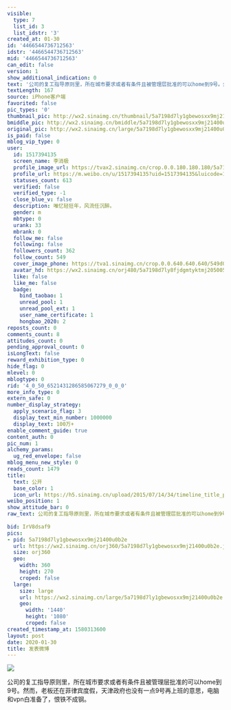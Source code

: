 ```yaml
---
visible:
  type: 7
  list_id: 3
  list_idstr: '3'
created_at: 01-30
id: '4466544736712563'
idstr: '4466544736712563'
mid: '4466544736712563'
can_edit: false
version: 1
show_additional_indication: 0
text: '公司的复工指导原则里，所在城市要求或者有条件且被管理层批准的可以home到9号。然而，老板还在菲律宾度假，天津政府也没有一点9号再上班的意思，电脑和vpn白准备了，恨铁不成钢。 '
textLength: 167
source: iPhone客户端
favorited: false
pic_types: '0'
thumbnail_pic: http://wx2.sinaimg.cn/thumbnail/5a7198d7ly1gbewosxx9mj21400u0b2e.jpg
bmiddle_pic: http://wx2.sinaimg.cn/bmiddle/5a7198d7ly1gbewosxx9mj21400u0b2e.jpg
original_pic: http://wx2.sinaimg.cn/large/5a7198d7ly1gbewosxx9mj21400u0b2e.jpg
is_paid: false
mblog_vip_type: 0
user:
  id: 1517394135
  screen_name: 李消极
  profile_image_url: https://tvax2.sinaimg.cn/crop.0.0.180.180.180/5a7198d7ly8fjdgmtyktmj20500500so.jpg?KID=imgbed,tva&Expires=1606399196&ssig=EpTZqlt10x
  profile_url: https://m.weibo.cn/u/1517394135?uid=1517394135&luicode=10000011&lfid=2304131517394135_-_WEIBO_SECOND_PROFILE_WEIBO
  statuses_count: 613
  verified: false
  verified_type: -1
  close_blue_v: false
  description: 唯忆轻狂年，风流任沉醉。
  gender: m
  mbtype: 0
  urank: 33
  mbrank: 0
  follow_me: false
  following: false
  followers_count: 362
  follow_count: 549
  cover_image_phone: https://tva1.sinaimg.cn/crop.0.0.640.640.640/549d0121tw1egm1kjly3jj20hs0hsq4f.jpg
  avatar_hd: https://wx2.sinaimg.cn/orj480/5a7198d7ly8fjdgmtyktmj20500500so.jpg
  like: false
  like_me: false
  badge:
    bind_taobao: 1
    unread_pool: 1
    unread_pool_ext: 1
    user_name_certificate: 1
    hongbao_2020: 2
reposts_count: 0
comments_count: 8
attitudes_count: 0
pending_approval_count: 0
isLongText: false
reward_exhibition_type: 0
hide_flag: 0
mlevel: 0
mblogtype: 0
rid: '4_0_50_6521431286585067279_0_0_0'
more_info_type: 0
extern_safe: 0
number_display_strategy:
  apply_scenario_flag: 3
  display_text_min_number: 1000000
  display_text: 100万+
enable_comment_guide: true
content_auth: 0
pic_num: 1
alchemy_params:
  ug_red_envelope: false
mblog_menu_new_style: 0
reads_count: 1479
title:
  text: 公开
  base_color: 1
  icon_url: https://h5.sinaimg.cn/upload/2015/07/14/34/timeline_title_public_default.png
weibo_position: 1
show_attitude_bar: 0
raw_text: 公司的复工指导原则里，所在城市要求或者有条件且被管理层批准的可以home到9号。然而，老板还在菲律宾度假，天津政府也没有一点9号再上班的意思，电脑和vpn白准备了，恨铁不成钢。
  ​​​
bid: IrV8dsaf9
pics:
- pid: 5a7198d7ly1gbewosxx9mj21400u0b2e
  url: https://wx2.sinaimg.cn/orj360/5a7198d7ly1gbewosxx9mj21400u0b2e.jpg
  size: orj360
  geo:
    width: 360
    height: 270
    croped: false
  large:
    size: large
    url: https://wx2.sinaimg.cn/large/5a7198d7ly1gbewosxx9mj21400u0b2e.jpg
    geo:
      width: '1440'
      height: '1080'
      croped: false
created_timestamp_at: 1580313600
layout: post
date: 2020-01-30
title: 发表微博
---
```


![](https://image.baidu.com/search/down?url=http://wx2.sinaimg.cn/large/5a7198d7ly1gbewosxx9mj21400u0b2e.jpg)

公司的复工指导原则里，所在城市要求或者有条件且被管理层批准的可以home到9号。然而，老板还在菲律宾度假，天津政府也没有一点9号再上班的意思，电脑和vpn白准备了，恨铁不成钢。 

